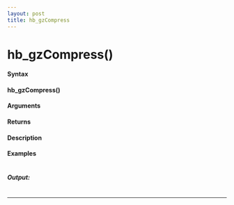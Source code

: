 ```yaml
---
layout: post
title: hb_gzCompress
---
```


# hb_gzCompress()


#### Syntax

#### hb_gzCompress()

#### Arguments

#### Returns

#### Description

#### Examples

```

```

##### Output:

```

```

---